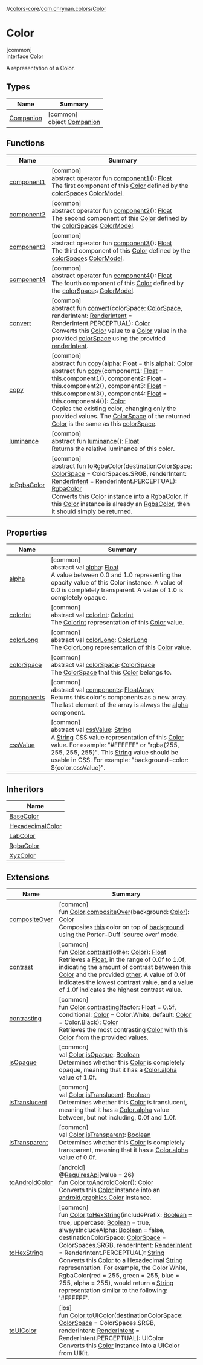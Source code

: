 //[colors-core](../../../index.md)/[com.chrynan.colors](../index.md)/[Color](index.md)

# Color

[common]\
interface [Color](index.md)

A representation of a Color.

## Types

| Name | Summary |
|---|---|
| [Companion](-companion/index.md) | [common]<br>object [Companion](-companion/index.md) |

## Functions

| Name | Summary |
|---|---|
| [component1](component1.md) | [common]<br>abstract operator fun [component1](component1.md)(): [Float](https://kotlinlang.org/api/latest/jvm/stdlib/kotlin/-float/index.html)<br>The first component of this [Color](index.md) defined by the [colorSpace](color-space.md)s [ColorModel](../../com.chrynan.colors.space/-color-model/index.md). |
| [component2](component2.md) | [common]<br>abstract operator fun [component2](component2.md)(): [Float](https://kotlinlang.org/api/latest/jvm/stdlib/kotlin/-float/index.html)<br>The second component of this [Color](index.md) defined by the [colorSpace](color-space.md)s [ColorModel](../../com.chrynan.colors.space/-color-model/index.md). |
| [component3](component3.md) | [common]<br>abstract operator fun [component3](component3.md)(): [Float](https://kotlinlang.org/api/latest/jvm/stdlib/kotlin/-float/index.html)<br>The third component of this [Color](index.md) defined by the [colorSpace](color-space.md)s [ColorModel](../../com.chrynan.colors.space/-color-model/index.md). |
| [component4](component4.md) | [common]<br>abstract operator fun [component4](component4.md)(): [Float](https://kotlinlang.org/api/latest/jvm/stdlib/kotlin/-float/index.html)<br>The fourth component of this [Color](index.md) defined by the [colorSpace](color-space.md)s [ColorModel](../../com.chrynan.colors.space/-color-model/index.md). |
| [convert](convert.md) | [common]<br>abstract fun [convert](convert.md)(colorSpace: [ColorSpace](../../com.chrynan.colors.space/-color-space/index.md), renderIntent: [RenderIntent](../../com.chrynan.colors.space/-render-intent/index.md) = RenderIntent.PERCEPTUAL): [Color](index.md)<br>Converts this [Color](index.md) value to a [Color](index.md) value in the provided [colorSpace](convert.md) using the provided [renderIntent](convert.md). |
| [copy](copy.md) | [common]<br>abstract fun [copy](copy.md)(alpha: [Float](https://kotlinlang.org/api/latest/jvm/stdlib/kotlin/-float/index.html) = this.alpha): [Color](index.md)<br>abstract fun [copy](copy.md)(component1: [Float](https://kotlinlang.org/api/latest/jvm/stdlib/kotlin/-float/index.html) = this.component1(), component2: [Float](https://kotlinlang.org/api/latest/jvm/stdlib/kotlin/-float/index.html) = this.component2(), component3: [Float](https://kotlinlang.org/api/latest/jvm/stdlib/kotlin/-float/index.html) = this.component3(), component4: [Float](https://kotlinlang.org/api/latest/jvm/stdlib/kotlin/-float/index.html) = this.component4()): [Color](index.md)<br>Copies the existing color, changing only the provided values. The [ColorSpace](color-space.md) of the returned [Color](index.md) is the same as this [colorSpace](color-space.md). |
| [luminance](luminance.md) | [common]<br>abstract fun [luminance](luminance.md)(): [Float](https://kotlinlang.org/api/latest/jvm/stdlib/kotlin/-float/index.html)<br>Returns the relative luminance of this color. |
| [toRgbaColor](to-rgba-color.md) | [common]<br>abstract fun [toRgbaColor](to-rgba-color.md)(destinationColorSpace: [ColorSpace](../../com.chrynan.colors.space/-color-space/index.md) = ColorSpaces.SRGB, renderIntent: [RenderIntent](../../com.chrynan.colors.space/-render-intent/index.md) = RenderIntent.PERCEPTUAL): [RgbaColor](../-rgba-color/index.md)<br>Converts this [Color](index.md) instance into a [RgbaColor](../-rgba-color/index.md). If this [Color](index.md) instance is already an [RgbaColor](../-rgba-color/index.md), then it should simply be returned. |

## Properties

| Name | Summary |
|---|---|
| [alpha](alpha.md) | [common]<br>abstract val [alpha](alpha.md): [Float](https://kotlinlang.org/api/latest/jvm/stdlib/kotlin/-float/index.html)<br>A value between 0.0 and 1.0 representing the opacity value of this Color instance. A value of 0.0 is completely transparent. A value of 1.0 is completely opaque. |
| [colorInt](color-int.md) | [common]<br>abstract val [colorInt](color-int.md): [ColorInt](../-color-int/index.md)<br>The [ColorInt](../-color-int/index.md) representation of this [Color](index.md) value. |
| [colorLong](color-long.md) | [common]<br>abstract val [colorLong](color-long.md): [ColorLong](../-color-long/index.md)<br>The [ColorLong](../-color-long/index.md) representation of this [Color](index.md) value. |
| [colorSpace](color-space.md) | [common]<br>abstract val [colorSpace](color-space.md): [ColorSpace](../../com.chrynan.colors.space/-color-space/index.md)<br>The [ColorSpace](../../com.chrynan.colors.space/-color-space/index.md) that this [Color](index.md) belongs to. |
| [components](components.md) | [common]<br>abstract val [components](components.md): [FloatArray](https://kotlinlang.org/api/latest/jvm/stdlib/kotlin/-float-array/index.html)<br>Returns this color's components as a new array. The last element of the array is always the [alpha](alpha.md) component. |
| [cssValue](css-value.md) | [common]<br>abstract val [cssValue](css-value.md): [String](https://kotlinlang.org/api/latest/jvm/stdlib/kotlin/-string/index.html)<br>A [String](https://kotlinlang.org/api/latest/jvm/stdlib/kotlin/-string/index.html) CSS value representation of this [Color](index.md) value. For example: &quot;#FFFFFF&quot; or &quot;rgba(255, 255, 255, 255)&quot;. This [String](https://kotlinlang.org/api/latest/jvm/stdlib/kotlin/-string/index.html) value should be usable in CSS. For example: &quot;background-color: ${color.cssValue}&quot;. |

## Inheritors

| Name |
|---|
| [BaseColor](../-base-color/index.md) |
| [HexadecimalColor](../-hexadecimal-color/index.md) |
| [LabColor](../-lab-color/index.md) |
| [RgbaColor](../-rgba-color/index.md) |
| [XyzColor](../-xyz-color/index.md) |

## Extensions

| Name | Summary |
|---|---|
| [compositeOver](../composite-over.md) | [common]<br>fun [Color](index.md).[compositeOver](../composite-over.md)(background: [Color](index.md)): [Color](index.md)<br>Composites [this](../../../../colors-core/com.chrynan.colors/index.md) color on top of [background](../composite-over.md) using the Porter-Duff 'source over' mode. |
| [contrast](../contrast.md) | [common]<br>fun [Color](index.md).[contrast](../contrast.md)(other: [Color](index.md)): [Float](https://kotlinlang.org/api/latest/jvm/stdlib/kotlin/-float/index.html)<br>Retrieves a [Float](https://kotlinlang.org/api/latest/jvm/stdlib/kotlin/-float/index.html), in the range of 0.0f to 1.0f, indicating the amount of contrast between this [Color](index.md) and the provided [other](index.md). A value of 0.0f indicates the lowest contrast value, and a value of 1.0f indicates the highest contrast value. |
| [contrasting](../contrasting.md) | [common]<br>fun [Color](index.md).[contrasting](../contrasting.md)(factor: [Float](https://kotlinlang.org/api/latest/jvm/stdlib/kotlin/-float/index.html) = 0.5f, conditional: [Color](index.md) = Color.White, default: [Color](index.md) = Color.Black): [Color](index.md)<br>Retrieves the most contrasting [Color](index.md) with this [Color](index.md) from the provided values. |
| [isOpaque](../is-opaque.md) | [common]<br>val [Color](index.md).[isOpaque](../is-opaque.md): [Boolean](https://kotlinlang.org/api/latest/jvm/stdlib/kotlin/-boolean/index.html)<br>Determines whether this [Color](index.md) is completely opaque, meaning that it has a [Color.alpha](alpha.md) value of 1.0f. |
| [isTranslucent](../is-translucent.md) | [common]<br>val [Color](index.md).[isTranslucent](../is-translucent.md): [Boolean](https://kotlinlang.org/api/latest/jvm/stdlib/kotlin/-boolean/index.html)<br>Determines whether this [Color](index.md) is translucent, meaning that it has a [Color.alpha](alpha.md) value between, but not including, 0.0f and 1.0f. |
| [isTransparent](../is-transparent.md) | [common]<br>val [Color](index.md).[isTransparent](../is-transparent.md): [Boolean](https://kotlinlang.org/api/latest/jvm/stdlib/kotlin/-boolean/index.html)<br>Determines whether this [Color](index.md) is completely transparent, meaning that it has a [Color.alpha](alpha.md) value of 0.0f. |
| [toAndroidColor](../to-android-color.md) | [android]<br>@[RequiresApi](https://developer.android.com/reference/kotlin/androidx/annotation/RequiresApi.html)(value = 26)<br>fun [Color](index.md#-1744101215%2FExtensions%2F747183510).[toAndroidColor](../to-android-color.md)(): [Color](https://developer.android.com/reference/kotlin/android/graphics/Color.html)<br>Converts this [Color](index.md#-1744101215%2FExtensions%2F747183510) instance into an [android.graphics.Color](https://developer.android.com/reference/kotlin/android/graphics/Color.html) instance. |
| [toHexString](../to-hex-string.md) | [common]<br>fun [Color](index.md).[toHexString](../to-hex-string.md)(includePrefix: [Boolean](https://kotlinlang.org/api/latest/jvm/stdlib/kotlin/-boolean/index.html) = true, uppercase: [Boolean](https://kotlinlang.org/api/latest/jvm/stdlib/kotlin/-boolean/index.html) = true, alwaysIncludeAlpha: [Boolean](https://kotlinlang.org/api/latest/jvm/stdlib/kotlin/-boolean/index.html) = false, destinationColorSpace: [ColorSpace](../../com.chrynan.colors.space/-color-space/index.md) = ColorSpaces.SRGB, renderIntent: [RenderIntent](../../com.chrynan.colors.space/-render-intent/index.md) = RenderIntent.PERCEPTUAL): [String](https://kotlinlang.org/api/latest/jvm/stdlib/kotlin/-string/index.html)<br>Converts this [Color](index.md) to a Hexadecimal [String](https://kotlinlang.org/api/latest/jvm/stdlib/kotlin/-string/index.html) representation. For example, the Color White, RgbaColor(red = 255, green = 255, blue = 255, alpha = 255), would return a [String](https://kotlinlang.org/api/latest/jvm/stdlib/kotlin/-string/index.html) representation similar to the following: '#FFFFFF'. |
| [toUIColor](../to-u-i-color.md) | [ios]<br>fun [Color](index.md#-1744101215%2FExtensions%2F544128300).[toUIColor](../to-u-i-color.md)(destinationColorSpace: [ColorSpace](../../../../colors-core/colors-core/com.chrynan.colors.space/-color-space/index.md) = ColorSpaces.SRGB, renderIntent: [RenderIntent](../../../../colors-core/colors-core/com.chrynan.colors.space/-render-intent/index.md) = RenderIntent.PERCEPTUAL): UIColor<br>Converts this [Color](index.md#-1744101215%2FExtensions%2F544128300) instance into a UIColor from UIKit. |
